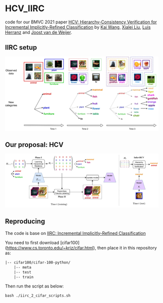 # HCV_IIRC
 code for our BMVC 2021 paper [HCV: Hierarchy-Consistency Verification for Incremental Implicitly-Refined Classification](https://arxiv.org/abs/2110.11148) by [Kai Wang](https://wangkai930418.github.io/), [Xialei Liu](https://xialeiliu.github.io/), [Luis Herranz](http://www.lherranz.org/) and [Joost van de Weijer](http://www.cvc.uab.es/LAMP/joost/).

## IIRC setup
![Framework](./iirc_setup.jpg)

## Our proposal: HCV 
![Framework](./hcv_modify.jpg)

## Reproducing

The code is base on [IIRC: Incremental Implicitly-Refined Classification](https://github.com/chandar-lab/IIRC)

You need to first download [cifar100] (https://www.cs.toronto.edu/~kriz/cifar.html), then place it in this repository as:

```
|-- cifar100/cifar-100-python/
    |-- meta
    |-- test
    |-- train
```

Then run the script as below:

```
bash ./iirc_2_cifar_scripts.sh
```